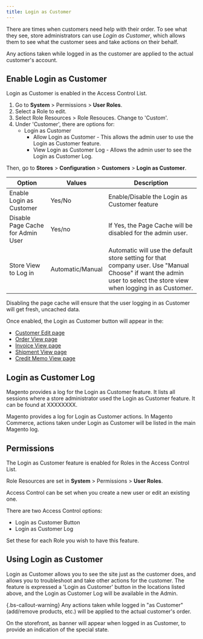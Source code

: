 ```yaml
---
title: Login as Customer
---
```


There are times when customers need help with their order. To see what they see, store administrators can use _Login as Customer_, which allows them to see what the customer sees and take actions on their behalf.

Any actions taken while logged in as the customer are applied to the actual customer's account.

## Enable Login as Customer

Login as Customer is enabled in the Access Control List.

1. Go to **System** > Permissions > **User Roles**.
1. Select a Role to edit.
1. Select Role Resources > Role Resouces. Change to 'Custom'.
1. Under 'Customer', there are options for:
   *  Login as Customer
      *  Allow Login as Customer - This allows the admin user to use the Login as Customer feature.
      *  View Login as Customer Log - Allows the admin user to see the Login as Customer Log.

Then, go to **Stores** > **Configuration** > **Customers** > **Login as Customer**.

| Option | Values | Description |
|-- | -- | -- |
| Enable Login as Customer | Yes/No | Enable/Disable the Login as Customer feature |
| Disable Page Cache for Admin User | Yes/no | If Yes, the Page Cache will be disabled for the admin user. |
| Store View to Log in | Automatic/Manual | Automatic will use the default store setting for that company user. Use "Manual Choose" if want the admin user to select the store view when logging in as Customer. |

Disabling the page cache will ensure that the user logging in as Customer will get fresh, uncached data.

Once enabled, the Login as Customer button will appear in the:

*  [Customer Edit page](https://docs.magento.com/m2/ce/user_guide/customers/customer-account-update.html)
*  [Order View page](https://docs.magento.com/m2/ce/user_guide/sales/order-processing.html#view-an-order)
*  [Invoice View page](https://docs.magento.com/m2/ce/user_guide/sales/invoice-create.html)
*  [Shipment View page](https://docs.magento.com/m2/ce/user_guide/sales/shipments-create.html)
*  [Credit Memo View page](https://docs.magento.com/m2/ce/user_guide/sales/credit-memo-create.html)

## Login as Customer Log

Magento provides a log for the Login as Customer feature. It lists all sessions where a store administrator used the Login as Customer feature. It can be found at XXXXXXXX.

<!-- Enterprise Edition -->

Magento provides a log for Login as Customer actions. In Magento Commerce, actions taken under Login as Customer will be listed in the main Magento log.

<!-- /Enterprise Edition -->

## Permissions

The Login as Customer feature is enabled for Roles in the Access Control List.

Role Resources are set in **System** > Permissions > **User Roles**.

Access Control can be set when you create a new user or edit an existing one.

There are two Access Control options:

*  Login as Customer Button
*  Login as Customer Log

Set these for each Role you wish to have this feature.

## Using Login as Customer

Login as Customer allows you to see the site just as the customer does, and allows you to troubleshoot and take other actions for the customer. The feature is expressed a 'Login as Customer' button in the locations listed above, and the Login as Customer Log will be available in the Admin.

{.bs-callout-warning}
Any actions taken while logged in "as Customer" (add/remove products, etc.) will be applied to the actual customer's order.

On the storefront, as banner will appear when logged in as Customer, to provide an indication of the special state.
